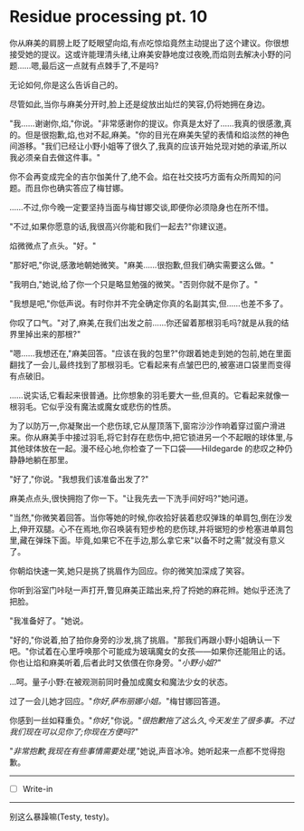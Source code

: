 # Residue processing pt. 10

你从麻美的肩膀上眨了眨眼望向焰,有点吃惊焰竟然主动提出了这个建议。你很想接受她的提议。这或许能理清头绪,让麻美安静地度过夜晚,而焰则去解决小野的问题……嗯,最后这一点就有点棘手了,不是吗?

无论如何,你是这么告诉自己的。

尽管如此,当你与麻美分开时,脸上还是绽放出灿烂的笑容,仍将她拥在身边。

"我……谢谢你,焰,"你说。"非常感谢你的提议。你真是太好了……我真的很感激,真的。但是很抱歉,焰,也对不起,麻美。"你的目光在麻美失望的表情和焰淡然的神色间游移。"我们已经让小野小姐等了很久了,我真的应该开始兑现对她的承诺,所以我必须亲自去做这件事。"

你不会再变成完全的吉尔伽美什了,绝不会。焰在社交技巧方面有众所周知的问题。而且你也确实答应了梅甘娜。

……不过,你今晚一定要坚持当面与梅甘娜交谈,即便你必须隐身也在所不惜。

"不过,如果你愿意的话,我很高兴你能和我们一起去?"你建议道。

焰微微点了点头。"好。"

"那好吧,"你说,感激地朝她微笑。"麻美……很抱歉,但我们确实需要这么做。"

"我明白,"她说,给了你一个只是略显勉强的微笑。"否则你就不是你了。"

"我想是吧,"你低声说。有时你并不完全确定你真的名副其实,但……也差不多了。

你叹了口气。"对了,麻美,在我们出发之前……你还留着那根羽毛吗?就是从我的结界里掉出来的那根?"

"嗯……我想还在,"麻美回答。"应该在我的包里?"你跟着她走到她的包前,她在里面翻找了一会儿,最终找到了那根羽毛。它看起来有点皱巴巴的,被塞进口袋里而变得有点破旧。

……说实话,它看起来很普通。比你想象的羽毛要大一些,但真的。它看起来就像一根羽毛。它似乎没有魔法或魔女或悲伤的性质。

为了以防万一,你凝聚出一个悲伤球,它从屋顶落下,窗帘沙沙作响着穿过窗户滑进来。你从麻美手中接过羽毛,将它封存在悲伤中,把它锁进另一个不起眼的球体里,与其他球体放在一起。漫不经心地,你检查了一下口袋——Hildegarde 的悲叹之种仍静静地躺在那里。

"好了,"你说。"我想我们该准备出发了?"

麻美点点头,很快拥抱了你一下。"让我先去一下洗手间好吗?"她问道。

"当然,"你微笑着回答。当你等她的时候,你收拾好装着悲叹弹珠的单肩包,倒在沙发上,伸开双腿。心不在焉地,你召唤装有短步枪的悲伤球,并将锯短的步枪塞进单肩包里,藏在弹珠下面。毕竟,如果它不在手边,那么拿它来"以备不时之需"就没有意义了。

你朝焰快速一笑,她只是挑了挑眉作为回应。你的微笑加深成了笑容。

你听到浴室门咔哒一声打开,瞥见麻美正踏出来,捋了捋她的麻花辫。她似乎还洗了把脸。

"我准备好了。"她说。

"好的,"你说着,拍了拍你身旁的沙发,挑了挑眉。"那我们再跟小野小姐确认一下吧。"你试着在心里呼唤那个可能成为玻璃魔女的女孩——如果你还能阻止的话。你也让焰和麻美听着,后者此时又依偎在你身旁。"*小野小姐?*"

...呵。量子小野:在被观测前同时叠加成魔女和魔法少女的状态。

过了一会儿她才回应。"*你好,萨布丽娜小姐。*"梅甘娜回答道。

你感到一丝如释重负。"*你好,*"你说。"*很抱歉拖了这么久,今天发生了很多事。不过我们现在可以见你了;你现在方便吗?*"

"*非常抱歉,我现在有些事情需要处理,*"她说,声音冰冷。她听起来一点都不觉得抱歉。

---

- [ ] Write-in

---

别这么暴躁嘛(Testy, testy)。
